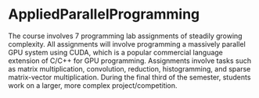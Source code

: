 # AppliedParallelProgramming
The course involves 7 programming lab assignments of steadily growing complexity. All assignments will involve programming a massively parallel GPU system using CUDA, which is a popular commercial language extension of C/C++ for GPU programming.  Assignments involve tasks such as matrix multiplication, convolution, reduction, histogramming, and sparse matrix-vector multiplication.  During the final third of the semester, students work on a larger, more complex project/competition. 
